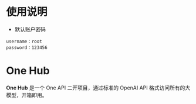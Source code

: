 # 使用说明

- 默认账户密码

```
username：root
password：123456
```

# One Hub

**One Hub** 是一个 One API 二开项目，通过标准的 OpenAI API 格式访问所有的大模型，开箱即用。
